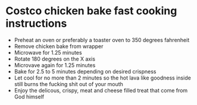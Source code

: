 # Costco chicken bake fast cooking instructions
- Preheat an oven or preferably a toaster oven to 350 degrees fahrenheit
- Remove chicken bake from wrapper
- Microwave for 1.25 minutes
- Rotate 180 degrees on the X axis
- Microvave again for 1.25 minutes
- Bake for 2.5 to 5 minutes depending on desired crispness
- Let cool for no more than 2 minutes so the hot lava like goodness inside still burns the fucking shit out of your mouth
- Enjoy the delicous, crispy, meat and cheese filled treat that come from God himself
